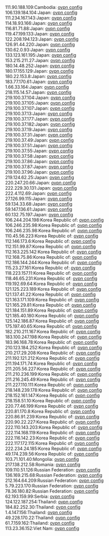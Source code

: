 111.90.188.109:Cambodia: [ovpn config](vpn/111_90_188_109.ovpn)  
106.139.184.104:Japan: [ovpn config](vpn/106_139_184_104.ovpn)  
111.234.167.143:Japan: [ovpn config](vpn/111_234_167_143.ovpn)  
114.18.93.166:Japan: [ovpn config](vpn/114_18_93_166.ovpn)  
116.81.71.88:Japan: [ovpn config](vpn/116_81_71_88.ovpn)  
119.47.199.133:Japan: [ovpn config](vpn/119_47_199_133.ovpn)  
122.208.194.123:Japan: [ovpn config](vpn/122_208_194_123.ovpn)  
126.91.44.220:Japan: [ovpn config](vpn/126_91_44_220.ovpn)  
130.62.0.93:Japan: [ovpn config](vpn/130_62_0_93.ovpn)  
133.123.161.195:Japan: [ovpn config](vpn/133_123_161_195.ovpn)  
153.215.211.27:Japan: [ovpn config](vpn/153_215_211_27.ovpn)  
180.14.48.252:Japan: [ovpn config](vpn/180_14_48_252.ovpn)  
180.17.155.129:Japan: [ovpn config](vpn/180_17_155_129.ovpn)  
180.22.153.8:Japan: [ovpn config](vpn/180_22_153_8.ovpn)  
183.77.170.61:Japan: [ovpn config](vpn/183_77_170_61.ovpn)  
1.66.33.164:Japan: [ovpn config](vpn/1_66_33_164.ovpn)  
218.115.14.57:Japan: [ovpn config](vpn/218_115_14_57.ovpn)  
219.100.37.104:Japan: [ovpn config](vpn/219_100_37_104.ovpn)  
219.100.37.105:Japan: [ovpn config](vpn/219_100_37_105.ovpn)  
219.100.37.107:Japan: [ovpn config](vpn/219_100_37_107.ovpn)  
219.100.37.13:Japan: [ovpn config](vpn/219_100_37_13.ovpn)  
219.100.37.177:Japan: [ovpn config](vpn/219_100_37_177.ovpn)  
219.100.37.182:Japan: [ovpn config](vpn/219_100_37_182.ovpn)  
219.100.37.19:Japan: [ovpn config](vpn/219_100_37_19.ovpn)  
219.100.37.31:Japan: [ovpn config](vpn/219_100_37_31.ovpn)  
219.100.37.49:Japan: [ovpn config](vpn/219_100_37_49.ovpn)  
219.100.37.51:Japan: [ovpn config](vpn/219_100_37_51.ovpn)  
219.100.37.55:Japan: [ovpn config](vpn/219_100_37_55.ovpn)  
219.100.37.58:Japan: [ovpn config](vpn/219_100_37_58.ovpn)  
219.100.37.86:Japan: [ovpn config](vpn/219_100_37_86.ovpn)  
219.100.37.87:Japan: [ovpn config](vpn/219_100_37_87.ovpn)  
219.100.37.96:Japan: [ovpn config](vpn/219_100_37_96.ovpn)  
219.124.62.25:Japan: [ovpn config](vpn/219_124_62_25.ovpn)  
220.247.20.66:Japan: [ovpn config](vpn/220_247_20_66.ovpn)  
222.229.30.131:Japan: [ovpn config](vpn/222_229_30_131.ovpn)  
222.4.112.69:Japan: [ovpn config](vpn/222_4_112_69.ovpn)  
27.126.99.115:Japan: [ovpn config](vpn/27_126_99_115.ovpn)  
59.134.33.68:Japan: [ovpn config](vpn/59_134_33_68.ovpn)  
59.147.136.61:Japan: [ovpn config](vpn/59_147_136_61.ovpn)  
60.132.75.197:Japan: [ovpn config](vpn/60_132_75_197.ovpn)  
106.244.204.198:Korea Republic of: [ovpn config](vpn/106_244_204_198.ovpn)  
106.246.235.98:Korea Republic of: [ovpn config](vpn/106_246_235_98.ovpn)  
106.246.235.98:Korea Republic of: [ovpn config](vpn/106_246_235_98.ovpn)  
110.45.56.223:Korea Republic of: [ovpn config](vpn/110_45_56_223.ovpn)  
112.146.173.6:Korea Republic of: [ovpn config](vpn/112_146_173_6.ovpn)  
112.151.99.87:Korea Republic of: [ovpn config](vpn/112_151_99_87.ovpn)  
112.163.225.142:Korea Republic of: [ovpn config](vpn/112_163_225_142.ovpn)  
112.168.75.86:Korea Republic of: [ovpn config](vpn/112_168_75_86.ovpn)  
112.186.144.244:Korea Republic of: [ovpn config](vpn/112_186_144_244.ovpn)  
115.23.27.161:Korea Republic of: [ovpn config](vpn/115_23_27_161.ovpn)  
118.223.157.11:Korea Republic of: [ovpn config](vpn/118_223_157_11.ovpn)  
118.46.65.231:Korea Republic of: [ovpn config](vpn/118_46_65_231.ovpn)  
119.192.69.64:Korea Republic of: [ovpn config](vpn/119_192_69_64.ovpn)  
121.125.223.189:Korea Republic of: [ovpn config](vpn/121_125_223_189.ovpn)  
121.137.41.22:Korea Republic of: [ovpn config](vpn/121_137_41_22.ovpn)  
121.163.171.109:Korea Republic of: [ovpn config](vpn/121_163_171_109.ovpn)  
121.165.29.81:Korea Republic of: [ovpn config](vpn/121_165_29_81.ovpn)  
121.184.151.89:Korea Republic of: [ovpn config](vpn/121_184_151_89.ovpn)  
121.185.40.180:Korea Republic of: [ovpn config](vpn/121_185_40_180.ovpn)  
125.142.186.87:Korea Republic of: [ovpn config](vpn/125_142_186_87.ovpn)  
175.197.40.65:Korea Republic of: [ovpn config](vpn/175_197_40_65.ovpn)  
182.210.211.167:Korea Republic of: [ovpn config](vpn/182_210_211_167.ovpn)  
183.100.247.198:Korea Republic of: [ovpn config](vpn/183_100_247_198.ovpn)  
183.96.168.78:Korea Republic of: [ovpn config](vpn/183_96_168_78.ovpn)  
210.123.184.252:Korea Republic of: [ovpn config](vpn/210_123_184_252.ovpn)  
210.217.29.208:Korea Republic of: [ovpn config](vpn/210_217_29_208.ovpn)  
211.192.121.212:Korea Republic of: [ovpn config](vpn/211_192_121_212.ovpn)  
211.194.171.74:Korea Republic of: [ovpn config](vpn/211_194_171_74.ovpn)  
211.205.56.227:Korea Republic of: [ovpn config](vpn/211_205_56_227.ovpn)  
211.210.236.199:Korea Republic of: [ovpn config](vpn/211_210_236_199.ovpn)  
211.216.245.49:Korea Republic of: [ovpn config](vpn/211_216_245_49.ovpn)  
211.227.110.111:Korea Republic of: [ovpn config](vpn/211_227_110_111.ovpn)  
218.148.239.178:Korea Republic of: [ovpn config](vpn/218_148_239_178.ovpn)  
218.152.161.147:Korea Republic of: [ovpn config](vpn/218_152_161_147.ovpn)  
218.158.51.10:Korea Republic of: [ovpn config](vpn/218_158_51_10.ovpn)  
220.77.46.199:Korea Republic of: [ovpn config](vpn/220_77_46_199.ovpn)  
220.81.170.8:Korea Republic of: [ovpn config](vpn/220_81_170_8.ovpn)  
220.86.91.239:Korea Republic of: [ovpn config](vpn/220_86_91_239.ovpn)  
220.90.22.227:Korea Republic of: [ovpn config](vpn/220_90_22_227.ovpn)  
222.110.143.203:Korea Republic of: [ovpn config](vpn/222_110_143_203.ovpn)  
222.114.168.119:Korea Republic of: [ovpn config](vpn/222_114_168_119.ovpn)  
222.116.142.23:Korea Republic of: [ovpn config](vpn/222_116_142_23.ovpn)  
222.117.172.115:Korea Republic of: [ovpn config](vpn/222_117_172_115.ovpn)  
222.234.24.185:Korea Republic of: [ovpn config](vpn/222_234_24_185.ovpn)  
49.174.239.56:Korea Republic of: [ovpn config](vpn/49_174_239_56.ovpn)  
103.71.101.40:Mongolia: [ovpn config](vpn/103_71_101_40.ovpn)  
217.138.212.58:Romania: [ovpn config](vpn/217_138_212_58.ovpn)  
109.110.51.126:Russian Federation: [ovpn config](vpn/109_110_51_126.ovpn)  
136.169.215.68:Russian Federation: [ovpn config](vpn/136_169_215_68.ovpn)  
212.164.64.209:Russian Federation: [ovpn config](vpn/212_164_64_209.ovpn)  
5.79.223.170:Russian Federation: [ovpn config](vpn/5_79_223_170.ovpn)  
78.36.180.82:Russian Federation: [ovpn config](vpn/78_36_180_82.ovpn)  
62.193.159.99:Serbia: [ovpn config](vpn/62_193_159_99.ovpn)  
124.122.187.254:Thailand: [ovpn config](vpn/124_122_187_254.ovpn)  
184.82.252.30:Thailand: [ovpn config](vpn/184_82_252_30.ovpn)  
1.4.147.156:Thailand: [ovpn config](vpn/1_4_147_156.ovpn)  
49.228.170.22:Thailand: [ovpn config](vpn/49_228_170_22.ovpn)  
61.7.159.162:Thailand: [ovpn config](vpn/61_7_159_162.ovpn)  
113.23.36.152:Viet Nam: [ovpn config](vpn/113_23_36_152.ovpn)  
